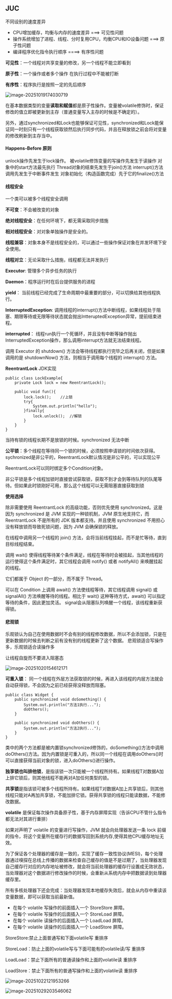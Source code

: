 ## JUC

不同设别的速度差异

* CPU增加缓存，均衡与内存的速度差异     ===> 可见性问题
* 操作系统增加了进程、线程、分时复用CPU，均衡CPU和IO设备问题     ===> 原子性问题
* 编译程序优化指令执行顺序     ====> 有序性问题

**可见性**：一个线程对共享变量的修改，另一个线程不能立即看到

**原子性**：一个操作或者多个操作 在执行过程中不能被打断

**有序性**：程序执行是按照一定的先后顺序

![image-20251019174030719](./{photo}/image-20251019174030719.png)

在基本数据类型的变量**读取和赋值**都是原子性操作。变量被volatile修饰时，保证修改的值立即被更新到主存（普通变量写入主存的时候是不确定的）。

另外，通过synchronized和Lock也能够保证可见性，synchronized和Lock能保证同一时刻只有一个线程获取锁然后执行同步代码，并且在释放锁之前会将对变量的修改刷新到主存当中。

#### Happens-Before 原则

unlock操作先发生于lock操作。
		被volatile修饰变量的写操作先发生于读操作
		对象中的start方法最先执行
		Thread对象的结束先发生于join()方法
		interrupt()方法调用先发生于中断事件发生
		对象初始化（构造函数完成）先于它的finalize()方法

#### 线程安全

一个类可以被多个线程安全调用

**不可变**：不会被改变的对象

**绝对线程安全**：在任何环境下，都无需采取同步措施

**相对线程安全**：对对象单独操作是安全的。

**线程兼容**：对象本身不是线程安全的，可以通过一些操作保证对象在并发环境下安全使用。

**线程对立**：无论采取什么措施，线程都无法并发执行

**Executor**: 管理多个异步任务的执行

**Daemon**：程序运行时在后台提供服务的进程

**yield**： 当前线程已经完成了生命周期中最重要的部分，可以切换给其他线程执行。

**InterruptedException**: 调用线程的interrupt()方法中断线程，如果线程处于阻塞、期限等待或无限等待状态就会抛出IntteruptedException异常，提前结束进程。

**interrupted**： 线程run执行一个死循环，并且没有中断等操作抛出InterruptedException操作，那么调用interrupt方法就无法结束线程。

调用 Executor 的 shutdown() 方法会等待线程都执行完毕之后再关闭，但是如果调用的是 shutdownNow() 方法，则相当于调用每个线程的 interrupt() 方法。

**ReentrantLock** JDK实现

~~~
public class LockExample{
	private Lock lock = new ReentrantLock();
	
	public void fun(){
		lock.lock(); 	//上锁
		try{
			System.out.println("hello");
		}finally{
			lock.unlock();	//解锁
		}
	}
}
~~~

当持有锁的线程长期不是放锁的时候。synchronized 无法中断

**公平锁**：多个线程在等待同一个锁的时候，必须按照申请锁的时间依次获得。sychronized是非公平的，ReentrantLock默认情况是非公平的，可以实现公平

ReentrantLock可以同时绑定多个Condition对象。

非公平锁是多个线程加锁时直接尝试获取锁，获取不到才会到等待队列的队尾等待。但如果此时锁刚好可用，那么这个线程可以无需阻塞直接获取到锁

**使用选择**

 除非需要使用 ReentrantLock 的高级功能，否则优先使用 synchronized。这是因为 synchronized 是 JVM 实现的一种锁机制，JVM 原生地支持它，而 ReentrantLock 不是所有的 JDK 版本都支持。并且使用 synchronized 不用担心没有释放锁而导致死锁问题，因为 JVM 会确保锁的释放。

在线程中调用另一个线程的 join() 方法，会将当前线程挂起，而不是忙等待，直到目标线程结束。

调用 wait() 使得线程等待某个条件满足，线程在等待时会被挂起，当其他线程的运行使得这个条件满足时，其它线程会调用 notify() 或者 notifyAll() 来唤醒挂起的线程。

它们都属于 Object 的一部分，而不属于 Thread。

可以在 Condition 上调用 await() 方法使线程等待，其它线程调用 signal() 或 signalAll() 方法唤醒等待的线程。相比于 wait() 这种等待方式，await() 可以指定等待的条件，因此更加灵活。
signal会从阻塞队列唤醒一个线程，该线程重新获得锁。

#### 悲观锁

乐观锁认为自己在使用数据时不会有别的线程修改数据，所以不会添加锁，只是在更新数据的时候去判断之前有没有别的线程更新了这个数据。
	悲观锁适合写操作多，乐观锁适合读操作多

让线程自旋而不要进入阻塞态

![image-20251020154612171](./{photo}/image-20251020154612171.png)

**可重入锁**： 同一个线程在外层方法获取锁的时候，再进入该线程的内层方法就会自动获得锁，不会因为之前已经获得没释放而阻塞。

~~~
public class Widget {
    public synchronized void doSomething() {
        System.out.println("方法1执行...");
        doOthers();
    }

    public synchronized void doOthers() {
        System.out.println("方法2执行...");
    }
}

~~~

类中的两个方法都是被内置锁synchronized修饰的，doSomething()方法中调用doOthers()方法。因为内置锁是可重入的，所以同一个线程在调用doOthers()时可以直接获得当前对象的锁，进入doOthers()进行操作。

**独享锁也叫排他锁**，是指该锁一次只能被一个线程所持有。如果线程T对数据A加上排它锁后，则其他线程不能再对A加任何类型的锁。

**共享锁**是指该锁可被多个线程所持有。如果线程T对数据A加上共享锁后，则其他线程只能对A再加共享锁，不能加排它锁。获得共享锁的线程只能读数据，不能修改数据。

**volatile** 是保证每次操作具备原子性，基于内存屏障实现（告诉CPU不管什么指令都无法对其进行重排）

如果对声明了 volatile 的变量进行写操作，JVM 就会向处理器发送一条 lock 前缀的指令，将这个变量所在缓存行的数据写回到系统内存,使得其他CPU缓存地址无效。

为了保证各个处理器的缓存是一致的，实现了缓存一致性协议(MESI)，每个处理器通过嗅探在总线上传播的数据来检查自己缓存的值是不是过期了，当处理器发现自己缓存行对应的内存地址被修改，就会将当前处理器的缓存行设置成无效状态，当处理器对这个数据进行修改操作的时候，会重新从系统内存中把数据读到处理器缓存里。

所有多核处理器下还会完成：当处理器发现本地缓存失效后，就会从内存中重读该变量数据，即可以获取当前最新值。

- 在每个 volatile 写操作的前面插入一个 StoreStore 屏障。
- 在每个 volatile 写操作的后面插入一个 StoreLoad 屏障。
- 在每个 volatile 读操作的后面插入一个 LoadLoad 屏障。
- 在每个 volatile 读操作的后面插入一个 LoadStore 屏障。

StoreStore:禁止上面普通写和下面volatile写 重排序

StoreLoad：防止上面的volatile写与下面可能有的volatile读/写 重排序

LoadLoad：禁止下面所有的普通读操作和上面的volatile读 重排序

LoadStore：禁止下面所有的普通写操作和上面的volatile读 重排序

![image-20251022121953266](./{photo}/image-20251022121953266.png)

![image-20251029203546062](./%7Bphoto%7D/image-20251029203546062.png)